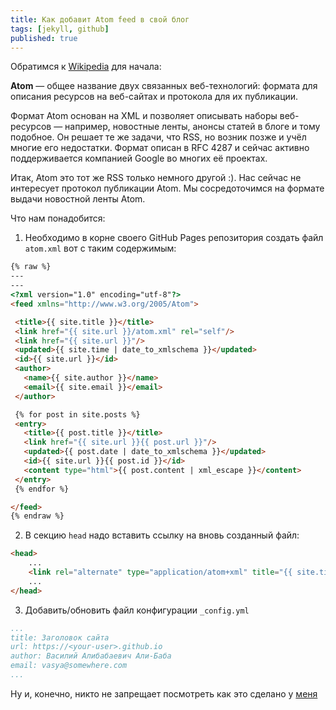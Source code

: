 ```yaml
---
title: Как добавит Atom feed в свой блог
tags: [jekyll, github]
published: true
---
```

Обратимся к [Wikipedia](https://ru.wikipedia.org/wiki/Atom) для начала:

**Atom** — общее название двух связанных веб-технологий: формата для описания ресурсов на веб-сайтах и протокола для их публикации.

Формат Atom основан на XML и позволяет описывать наборы веб-ресурсов — например, новостные ленты, анонсы статей в блоге и тому подобное. Он решает те же задачи, что RSS, но возник позже и учёл многие его недостатки. Формат описан в RFC 4287 и сейчас активно поддерживается компанией Google во многих её проектах.

Итак, Atom это тот же RSS только немного другой :). Нас сейчас не интересует протокол публикации Atom. Мы сосредоточимся на формате выдачи новостной ленты Atom.

<!--more-->

Что нам понадобится:

1. Необходимо в корне своего GitHub Pages репозитория создать файл ```atom.xml``` вот с таким содержимым:

```HTML
{% raw %}
---
---
<?xml version="1.0" encoding="utf-8"?>
<feed xmlns="http://www.w3.org/2005/Atom">

 <title>{{ site.title }}</title>
 <link href="{{ site.url }}/atom.xml" rel="self"/>
 <link href="{{ site.url }}"/>
 <updated>{{ site.time | date_to_xmlschema }}</updated>
 <id>{{ site.url }}</id>
 <author>
   <name>{{ site.author }}</name>
   <email>{{ site.email }}</email>
 </author>

 {% for post in site.posts %}
 <entry>
   <title>{{ post.title }}</title>
   <link href="{{ site.url }}{{ post.url }}"/>
   <updated>{{ post.date | date_to_xmlschema }}</updated>
   <id>{{ site.url }}{{ post.id }}</id>
   <content type="html">{{ post.content | xml_escape }}</content>
 </entry>
 {% endfor %}

</feed>
{% endraw %}
```

2. В секцию ```head``` надо вставить ссылку на вновь созданный файл:

```HTML
<head>
    ...
    <link rel="alternate" type="application/atom+xml" title="{{ site.title }}" href="/atom.xml">
    ...
</head>
```

3. Добавить/обновить файл конфигурации ```_config.yml```

```YAML
...
title: Заголовок сайта
url: https://<your-user>.github.io
author: Василий Алибабаевич Али-Баба
email: vasya@somewhere.com
...
```

Ну и, конечно, никто не запрещает посмотреть как это сделано у [меня](https://github.com/fomich0ff/fomich0ff.github.io)
